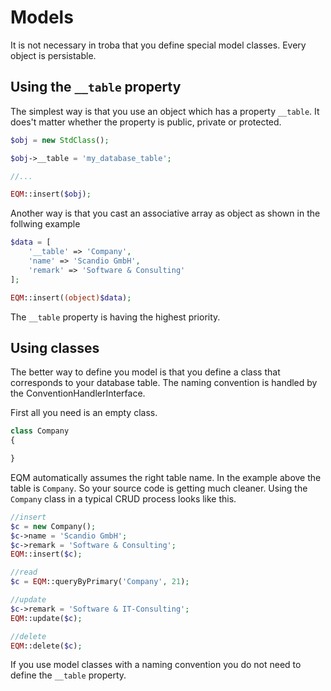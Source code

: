 # Models

It is not necessary in troba that you define special model classes. Every object is persistable.

## Using the `__table` property

The simplest way is that you use an object which has a property `__table`. It does't matter whether
the property is public, private or protected.

```php
$obj = new StdClass();

$obj->__table = 'my_database_table';

//...

EQM::insert($obj);
```

Another way is that you cast an associative array as object as shown in the follwing example

```php
$data = [
    '__table' => 'Company',
    'name' => 'Scandio GmbH',
    'remark' => 'Software & Consulting'
];

EQM::insert((object)$data);
```

The `__table` property is having the highest priority.

## Using classes

The better way to define you model is that you define a class that corresponds to your
database table. The naming convention is handled by the ConventionHandlerInterface.

First all you need is an empty class.

```php
class Company
{

}
```

EQM automatically assumes the right table name. In the example above the table is `Company`.
So your source code is getting much cleaner. Using the `Company` class in a typical CRUD process
looks like this.

```php
//insert
$c = new Company();
$c->name = 'Scandio GmbH';
$c->remark = 'Software & Consulting';
EQM::insert($c);

//read
$c = EQM::queryByPrimary('Company', 21);

//update
$c->remark = 'Software & IT-Consulting';
EQM::update($c);

//delete
EQM::delete($c);
```

If you use model classes with a naming convention you do not need to define the `__table` property.